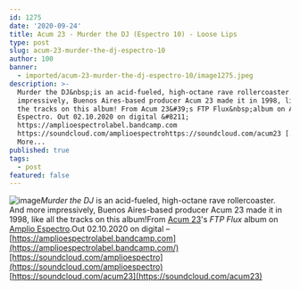 ```yaml
---
id: 1275
date: '2020-09-24'
title: Acum 23 - Murder the DJ (Espectro 10) - Loose Lips
type: post
slug: acum-23-murder-the-dj-espectro-10
author: 100
banner:
  - imported/acum-23-murder-the-dj-espectro-10/image1275.jpeg
description: >-
  Murder the DJ&nbsp;is an acid-fueled, high-octane rave rollercoaster. And more
  impressively, Buenos Aires-based producer Acum 23 made it in 1998, like all
  the tracks on this album! From Acum 23&#39;s FTP Flux&nbsp;album on Amplio
  Espectro. Out 02.10.2020 on digital &#8211;
  https://amplioespectrolabel.bandcamp.com
  https://soundcloud.com/amplioespectrohttps://soundcloud.com/acum23 [...]Read
  More...
published: true
tags:
  - post
featured: false
---
```

![image](../imported/acum-23-murder-the-dj-espectro-10/image1275.jpeg)_Murder the DJ_ is an acid-fueled, high-octane rave rollercoaster. And more impressively, Buenos Aires-based producer Acum 23 made it in 1998, like all the tracks on this album!From [Acum 23](https://www.discogs.com/artist/68753-Acum-23)'s _FTP Flux_ album on [Amplio Espectro](https://amplioespectrolabel.bandcamp.com/).Out 02.10.2020 on digital – [https://amplioespectrolabel.bandcamp.com](https://amplioespectrolabel.bandcamp.com/)[https://soundcloud.com/amplioespectro](https://soundcloud.com/amplioespectro)  
[https://soundcloud.com/acum23](https://soundcloud.com/acum23)